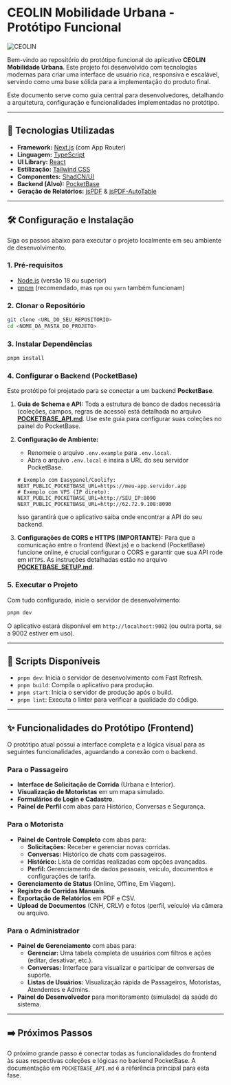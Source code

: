 # CEOLIN Mobilidade Urbana - Protótipo Funcional

![CEOLIN](https://placehold.co/1200x300.png?text=CEOLIN+Mobilidade+Urbana)

Bem-vindo ao repositório do protótipo funcional do aplicativo **CEOLIN Mobilidade Urbana**. Este projeto foi desenvolvido com tecnologias modernas para criar uma interface de usuário rica, responsiva e escalável, servindo como uma base sólida para a implementação do produto final.

Este documento serve como guia central para desenvolvedores, detalhando a arquitetura, configuração e funcionalidades implementadas no protótipo.

---

## 🚀 Tecnologias Utilizadas

-   **Framework:** [Next.js](https://nextjs.org/) (com App Router)
-   **Linguagem:** [TypeScript](https://www.typescriptlang.org/)
-   **UI Library:** [React](https://react.dev/)
-   **Estilização:** [Tailwind CSS](https://tailwindcss.com/)
-   **Componentes:** [ShadCN/UI](https://ui.shadcn.com/)
-   **Backend (Alvo):** [PocketBase](https://pocketbase.io/)
-   **Geração de Relatórios:** [jsPDF](https://github.com/parallax/jsPDF) & [jsPDF-AutoTable](https://github.com/simonbengtsson/jsPDF-AutoTable)

---

## 🛠️ Configuração e Instalação

Siga os passos abaixo para executar o projeto localmente em seu ambiente de desenvolvimento.

### 1. Pré-requisitos

-   [Node.js](https://nodejs.org/) (versão 18 ou superior)
-   [pnpm](https://pnpm.io/) (recomendado, mas `npm` ou `yarn` também funcionam)

### 2. Clonar o Repositório

```bash
git clone <URL_DO_SEU_REPOSITORIO>
cd <NOME_DA_PASTA_DO_PROJETO>
```

### 3. Instalar Dependências

```bash
pnpm install
```

### 4. Configurar o Backend (PocketBase)

Este protótipo foi projetado para se conectar a um backend **PocketBase**.

1.  **Guia de Schema e API:** Toda a estrutura de banco de dados necessária (coleções, campos, regras de acesso) está detalhada no arquivo [**POCKETBASE_API.md**](./POCKETBASE_API.md). Use este guia para configurar suas coleções no painel do PocketBase.

2.  **Configuração de Ambiente:**
    -   Renomeie o arquivo `.env.example` para `.env.local`.
    -   Abra o arquivo `.env.local` e insira a URL do seu servidor PocketBase.

    ```env
    # Exemplo com Easypanel/Coolify: NEXT_PUBLIC_POCKETBASE_URL=https://meu-app.servidor.app
    # Exemplo com VPS (IP direto): NEXT_PUBLIC_POCKETBASE_URL=http://SEU_IP:8090
    NEXT_PUBLIC_POCKETBASE_URL=http://62.72.9.108:8090
    ```

    Isso garantirá que o aplicativo saiba onde encontrar a API do seu backend.

3.  **Configurações de CORS e HTTPS (IMPORTANTE):** Para que a comunicação entre o frontend (Next.js) e o backend (PocketBase) funcione online, é crucial configurar o CORS e garantir que sua API rode em `HTTPS`. As instruções detalhadas estão no arquivo [**POCKETBASE_SETUP.md**](./POCKETBASE_SETUP.md).

### 5. Executar o Projeto

Com tudo configurado, inicie o servidor de desenvolvimento:

```bash
pnpm dev
```

O aplicativo estará disponível em `http://localhost:9002` (ou outra porta, se a 9002 estiver em uso).

---

## 📜 Scripts Disponíveis

-   `pnpm dev`: Inicia o servidor de desenvolvimento com Fast Refresh.
-   `pnpm build`: Compila o aplicativo para produção.
-   `pnpm start`: Inicia o servidor de produção após o build.
-   `pnpm lint`: Executa o linter para verificar a qualidade do código.

---

## ✨ Funcionalidades do Protótipo (Frontend)

O protótipo atual possui a interface completa e a lógica visual para as seguintes funcionalidades, aguardando a conexão com o backend.

### Para o Passageiro

-   **Interface de Solicitação de Corrida** (Urbana e Interior).
-   **Visualização de Motoristas** em um mapa simulado.
-   **Formulários de Login e Cadastro**.
-   **Painel de Perfil** com abas para Histórico, Conversas e Segurança.

### Para o Motorista

-   **Painel de Controle Completo** com abas para:
    -   **Solicitações:** Receber e gerenciar novas corridas.
    -   **Conversas:** Histórico de chats com passageiros.
    -   **Histórico:** Lista de corridas realizadas com opções avançadas.
    -   **Perfil:** Gerenciamento de dados pessoais, veículo, documentos e configurações de tarifa.
-   **Gerenciamento de Status** (Online, Offline, Em Viagem).
-   **Registro de Corridas Manuais**.
-   **Exportação de Relatórios** em PDF e CSV.
-   **Upload de Documentos** (CNH, CRLV) e fotos (perfil, veículo) via câmera ou arquivo.

### Para o Administrador

-   **Painel de Gerenciamento** com abas para:
    -   **Gerenciar:** Uma tabela completa de usuários com filtros e ações (editar, desativar, etc.).
    -   **Conversas:** Interface para visualizar e participar de conversas de suporte.
    -   **Listas de Usuários:** Visualização rápida de Passageiros, Motoristas, Atendentes e Admins.
-   **Painel do Desenvolvedor** para monitoramento (simulado) da saúde do sistema.

---

## ➡️ Próximos Passos

O próximo grande passo é conectar todas as funcionalidades do frontend às suas respectivas coleções e lógicas no backend PocketBase. A documentação em `POCKETBASE_API.md` é a referência principal para esta fase.
